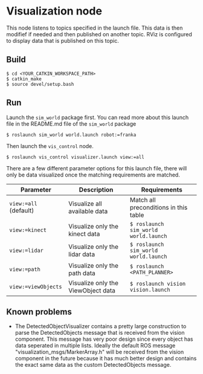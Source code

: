 # Visualization node

This node listens to topics specified in the launch file. This data is then modifief if needed and then published on another topic. RViz is configured to display data that is published on this topic.


## Build

```
$ cd <YOUR_CATKIN_WORKSPACE_PATH>
$ catkin_make
$ source devel/setup.bash
```


## Run

Launch the `sim_world` package first. You can read more about this launch file in the README.md file of the `sim_world` package

```
$ roslaunch sim_world world.launch robot:=franka
```

Then launch the `vis_control` node.

```
$ roslaunch vis_control visualizer.launch view:=all
```

There are a few different parameter options for this launch file, there will only be data visualized once the matching requirements are matched.

| Parameter             | Description                        | Requirements                                       |
|-----------------------|------------------------------------|----------------------------------------------------|
| `view:=all` (default) | Visualize all available data       | Match all preconditions in this table              |
| `view:=kinect`        | Visualize only the kinect data     | `$ roslaunch sim_world world.launch`               |
| `view:=lidar`         | Visualize only the lidar data      | `$ roslaunch sim_world world.launch`               |
| `view:=path`          | Visualize only the path data       | `$ roslaunch <PATH_PLANNER>`                       |
| `view:=viewObjects`   | Visualize only the ViewObject data | `$ roslaunch vision vision.launch`                 |


## Known problems

* The DetectedObjectVisualizer contains a pretty large construction to parse the DetectedObjects message that is received from the vision component. This message has very poor design since every object has data seperated in multiple lists. Ideally the default ROS message "visualization_msgs/MarkerArray.h" will be received from the vision component in the future because it has much better design and contains the exact same data as the custom DetectedObjects message.
